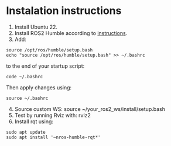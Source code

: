 # Instalation instructions
1. Install Ubuntu 22.
2. Install ROS2 Humble according to [instructions](https://docs.ros.org/en/humble/Installation/Ubuntu-Install-Debs.html).
3. Add:
```
source /opt/ros/humble/setup.bash
echo "source /opt/ros/humble/setup.bash" >> ~/.bashrc
```
to the end of your startup script:
```
code ~/.bashrc
```
Then apply changes using:
```
source ~/.bashrc
```
4. Source custom WS: source ~/your_ros2_ws/install/setup.bash
5. Test by running Rviz with: rviz2
6. Install rqt using:
```
sudo apt update
sudo apt install '~nros-humble-rqt*'
```